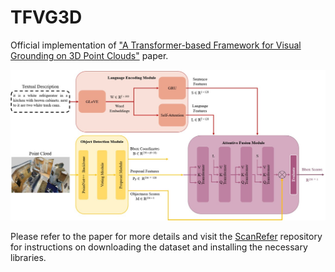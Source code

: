 # TFVG3D

Official implementation of ["A Transformer-based Framework for Visual Grounding on 3D Point Clouds"](https://ieeexplore.ieee.org/document/10475280) paper.

![Diagram](.\image\Diagram.jpg)

Please refer to the paper for more details and visit the [ScanRefer](https://github.com/daveredrum/ScanRefer) repository for instructions on downloading the dataset and installing the necessary libraries.
